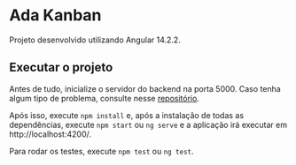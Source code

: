# Ada Kanban

Projeto desenvolvido utilizando Angular 14.2.2.

## Executar o projeto

Antes de tudo, inicialize o servidor do backend na porta 5000. Caso tenha algum tipo de problema, consulte nesse [repositório](https://gitlab.com/gabriel.militello1/desafio-tecnico-frontend).

Após isso, execute `npm install` e, após a instalação de todas as dependências, execute `npm start` ou `ng serve` e a aplicação irá executar em http://localhost:4200/.  

Para rodar os testes, execute `npm test` ou `ng test`.
